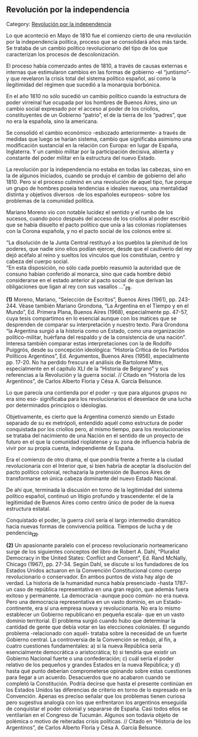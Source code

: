 ## Revolución por la independencia

Category: [Revolución por la independencia](http://descubrircorrientes.com.ar/2012/index.php/2374-historia-desde-el-origen-hasta-1814/corrientes-afirma-su-identidad-periodo-1801-1814/tenencia-de-gobernacion-de-pedro-fondevila/gobierno-criollo-en-el-rio-de-la-plata/revolucion-en-buenos-aires/revolucion-por-la-independencia)

Lo que aconteció en Mayo de 1810 fue el comienzo cierto de una revolución por la independencia política, proceso que se consolidará años más tarde. Se trataba de un cambio político revolucionario del tipo de los que caracterizan los procesos de descolonización.

El proceso había comenzado antes de 1810, a través de causas externas e internas que estimularon cambios en las formas de gobierno -el “juntismo”- y que revelaron la crisis total del sistema político español, así como la ilegitimidad del régimen que sucedió a la monarquía borbónica.

En el año 1810 no sólo sucedió un cambio político cuando la estructura de poder virreinal fue ocupada por los hombres de Buenos Aires, sino un cambio social expresado por el acceso al poder de los criollos, constituyentes de un Gobierno “patrio”, el de la tierra de los “padres”, que no era la española, sino la americana.

Se consolidó el cambio económico -esbozado anteriormente- a través de medidas que luego se harían sistema, cambio que significaba asimismo una modificación sustancial en la relación con Europa: en lugar de España, Inglaterra. Y un cambio militar por la participación decisiva, abierta y constante del poder militar en la estructura del nuevo Estado.

La revolución por la independencia no estaba en todas las cabezas, sino en la de algunos iniciados, cuando se produjo el cambio de gobierno del año 1810. Pero si el proceso culminó en una revolución de aquel tipo, fue porque un grupo de hombres poseía tendencias e ideales nuevos, una mentalidad distinta y objetivos diversos -de los españoles europeos- sobre los problemas de la comunidad política.

Mariano Moreno vio con notable lucidez el sentido y el rumbo de los sucesos, cuando poco después del acceso de los criollos al poder escribió que se había disuelto el pacto político que unía a las colonias rioplatenses con la Corona española, y no el pacto social de los colonos entre sí.

“La disolución de la Junta Central restituyó a los pueblos la plenitud de los poderes, que nadie sino ellos podían ejercer, desde que el cautiverio del rey dejó acéfalo al reino y sueltos los vínculos que los constituían, centro y cabeza del cuerpo social.  
“En esta disposición, no sólo cada pueblo reasumió la autoridad que de consuno habían conferido al monarca, sino que cada hombre debió considerarse en el estado anterior al pacto social de que derivan las obligaciones que ligan al rey con sus vasallos ...”<sub><strong>(1)</strong></sub>.

**(1)** Moreno, Mariano, “Selección de Escritos”, Buenos Aires (1961), pp. 243-244. Véase también Mariano Grondona, “La Argentina en el Tiempo y en el Mundo”, Ed. Primera Plana, Buenos Aires (1968), especialmente pp. 47-57, cuya tesis compartimos en lo esencial aunque con los matices que se desprenden de comparar su interpretación y nuestro texto. Para Grondona “la Argentina surgió a la historia como un Estado, como una organización político-militar, huérfana del respaldo y de la consistencia de una nación”. Interesa también comparar estas interpretaciones con la de Rodolfo Puiggrós, desde su concepción ideológica: “Historia Crítica de los Partidos Políticos Argentinos”, Ed. Argumentos, Buenos Aires (1956), especialmente pp. 17-20. No ha perdido frescura el análisis de Bartolomé Mitre, especialmente en el capítulo XLI de la “Historia de Belgrano” y sus referencias a la Revolución y la guerra social. // Citado en “Historia de los Argentinos”, de Carlos Alberto Floria y Césa A. García Belsunce.

Lo que parecía una contienda por el poder -y que para algunos grupos no era sino eso- significaba para los revolucionarios el desenlace de una lucha por determinados principios o ideologías.

Objetivamente, es cierto que la Argentina comenzó siendo un Estado separado de su ex metrópoli, entendido aquél como estructura de poder conquistada por los criollos pero, al mismo tiempo, para los revolucionarios se trataba del nacimiento de una Nación en el sentido de un proyecto de futuro en el que la comunidad rioplatense y su zona de influencia habría de vivir por su propia cuenta, independiente de España.

Era el comienzo de otro drama, el que pondría frente a frente a la ciudad revolucionaria con el Interior que, si bien habría de aceptar la disolución del pacto político colonial, rechazaría la pretensión de Buenos Aires de transformarse en única cabeza dominante del nuevo Estado Nacional.

De ahí que, terminada la discusión en torno de la legitimidad del sistema político español, continuó un litigio profundo y trascendente: el de la legitimidad de Buenos Aires como centro único de poder de la nueva estructura estatal.

Conquistado el poder, la guerra civil sería el largo intermedio dramático hacia nuevas formas de convivencia política. Tiempos de lucha y de pendencia<sub><strong>(2)</strong></sub>.

**(2)** Un apasionante paralelo con el proceso revolucionario norteamericano surge de los siguientes conceptos del libro de Robert A. Dahl, “Pluralist Democracy in tbe United States: Conflict and Consent”, Ed. Rand McNalIy, Chicago (1967), pp. 27-34. Según Dahl, se discute si los fundadores de los Estados Unidos actuaron en la Convención Constitucional como cuerpo revolucionario o conservador. En ambos puntos de vista hay algo de verdad. La historia de la humanidad nunca había presenciado -hasta 1787- un caso de república representativa en una gran región, que además fuera exitoso y permanente. La democracia -aunque poco común- no era nueva. Pero una democracia representativa en un vasto dominio, en un Estado-continente, era sí una empresa nueva y revolucionaria. No era lo mismo establecer un Gobierno republicano en pequeña escala- que en un vasto dominio territorial. El problema surgió cuando hubo que determinar la cantidad de gente que debía votar en las elecciones coloniales. El segundo problema -relacionado con aquél- trataba sobre la necesidad de un fuerte Gobierno central. La controversia de la Convención se redujo, al fin, a cuatro cuestiones fundamentales: a) si la nueva República sería esencialmente democrática o aristocrática; b) si tendría que existir un Gobierno Nacional fuerte o una confederación; c) cuál sería el poder relativo de los pequeños y grandes Estados en la nueva República; y d) hasta qué punto deberían comprometerse opinando sobre estas cuestiones para llegar a un acuerdo. Desacuerdos que no acabaron cuando se completó la Constitución. Podría decirse que hasta el presente continúan en los Estados Unidos las diferencias de criterio en torno de lo expresado en la Convención. Apenas es preciso señalar que los problemas tienen curiosa pero sugestiva analogía con los que enfrentaron los argentinos enseguida de conquistar el poder colonial y separarse de España. Casi todos ellos se ventilarían en el Congreso de Tucumán. Algunos son todavía objeto de polémica o motivo de reiteradas crisis políticas. // Citado en “Historia de los Argentinos”, de Carlos Alberto Floria y Césa A. García Belsunce.